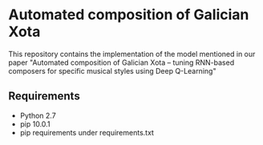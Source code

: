 # Automated composition of Galician Xota
This repository contains the implementation of the model mentioned in our paper "Automated  composition  of  Galician Xota –  tuning  RNN-based composers  for  specific  musical  styles  using  Deep  Q-Learning"

## Requirements
- Python 2.7
- pip 10.0.1
- pip requirements under requirements.txt

